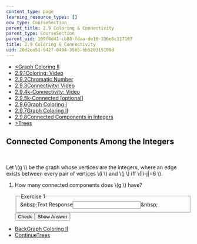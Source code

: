 ```yaml
---
content_type: page
learning_resource_types: []
ocw_type: CourseSection
parent_title: 2.9 Coloring & Connectivity
parent_type: CourseSection
parent_uid: 109f4d41-cb88-fdaa-de16-336e6c117167
title: 2.9 Coloring & Connectivity
uid: 20d2ea51-942f-0494-35b5-bb520315189d
---
```

<ul class="navigation pagination"><li id="top_bck_btn"><a href='/courses/electrical-engineering-and-computer-science/6-042j-mathematics-for-computer-science-spring-2015/structures/tp7-3/vertical-5c29d46d85ff';><<span>Graph Coloring II</span></a></li><li id="flp_btn_1" ><a href='/courses/electrical-engineering-and-computer-science/6-042j-mathematics-for-computer-science-spring-2015/structures/tp7-3'>2.9.1<span>Coloring: Video</span></a></li><li id="flp_btn_2" ><a href='/courses/electrical-engineering-and-computer-science/6-042j-mathematics-for-computer-science-spring-2015/structures/tp7-3/vertical-312af3a98ad1'>2.9.2<span>Chromatic Number</span></a></li><li id="flp_btn_3" ><a href='/courses/electrical-engineering-and-computer-science/6-042j-mathematics-for-computer-science-spring-2015/structures/tp7-3/vertical-857c6f8a582c'>2.9.3<span>Connectivity: Video</span></a></li><li id="flp_btn_4" ><a href='/courses/electrical-engineering-and-computer-science/6-042j-mathematics-for-computer-science-spring-2015/structures/tp7-3/vertical-a730aa2d96d6'>2.9.4<span>k-Connectivity: Video</span></a></li><li id="flp_btn_5" ><a href='/courses/electrical-engineering-and-computer-science/6-042j-mathematics-for-computer-science-spring-2015/structures/tp7-3/vertical-7dbbc5839c46'>2.9.5<span>k-Connected [optional]</span></a></li><li id="flp_btn_6" ><a href='/courses/electrical-engineering-and-computer-science/6-042j-mathematics-for-computer-science-spring-2015/structures/tp7-3/vertical-c79a8bf5b197'>2.9.6<span>Graph Coloring I</span></a></li><li id="flp_btn_7" ><a href='/courses/electrical-engineering-and-computer-science/6-042j-mathematics-for-computer-science-spring-2015/structures/tp7-3/vertical-5c29d46d85ff'>2.9.7<span>Graph Coloring II</span></a></li><li id="flp_btn_8" class="button_selected"><a href='/courses/electrical-engineering-and-computer-science/6-042j-mathematics-for-computer-science-spring-2015/structures/tp7-3/vertical-fef93eac28bc'>2.9.8<span>Connected Components in Integers</span></a></li><li id="top_continue_btn"><a href='/courses/electrical-engineering-and-computer-science/6-042j-mathematics-for-computer-science-spring-2015/structures/tp8-1';>><span>Trees</span></a></li></ul><h2 class="subhead">Connected Components Among the Integers</h2><div class="self_assessment">
<br display_name="connected components among the integers" url_name="connected_components_among_the_integers_0" />
<p display_name="connected components among the integers" url_name="connected_components_among_the_integers_1">Let \(g \) be the graph whose vertices are the integers, where an
  edge exists between every pair of vertices \(i \) and \(j \) iff  \(|i-j|=6 \).</p>
<ol display_name="connected components among the integers" url_name="connected_components_among_the_integers_2">
<li>
<div id="Q1_div" class="problem_question"><p>How many connected components does \(g \) have?</p><fieldset><legend class="visually-hidden">Exercise 1</legend><div class="choice"><label id="Q1_label"><span id="Q1_aria_status" tabindex="-1" class="visually-hidden">&amp;nbsp;</span><span class="visually-hidden">Text Response</span><input ckecktype="ci" onkeypress="numericTypedOrDropDownSelected(1)" value="" answer="6" type="text" id="Q1_input" class="problem_text_input"><span id="Q1_normal_status" class="nostatus" aria-hidden="true">&amp;nbsp;</span><span style="display:none;" id="Q1_ans_span" tabindex="-1">  Answer:6</span></label></div></fieldset></div><div class="action"><button id="Q1_button" onclick="checkAnswer({1: 'stringresponse'})" class="problem_mo_button">Check</button><button id="Q1_button_show" onclick="showHideSolution({1: 'stringresponse'}, 1, [])" class="problem_mo_button">Show Answer</button></div></li>
</ol>
</div><ul class="navigation progress"><li id="bck_btn"><a href='/courses/electrical-engineering-and-computer-science/6-042j-mathematics-for-computer-science-spring-2015/structures/tp7-3/vertical-5c29d46d85ff';>Back<span>Graph Coloring II</span></a></li><li id="continue_btn"><a href='/courses/electrical-engineering-and-computer-science/6-042j-mathematics-for-computer-science-spring-2015/structures/tp8-1';>Continue<span>Trees</span></a></li></ul>